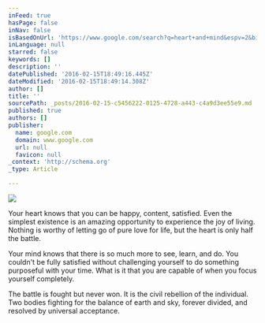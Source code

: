```yaml
---
inFeed: true
hasPage: false
inNav: false
isBasedOnUrl: 'https://www.google.com/search?q=heart+and+mind&espv=2&biw=1920&bih=969&tbm=isch&imgil=EjQ0BVbWgC_xyM%253A%253BOJNb0oPy_G4d3M%253Bhttp%25253A%25252F%25252Fwww.firstassemblydeland.com%25252Fblog%25252Fmorning-munitions%25252Fheart-and-mind%25252F&source=iu&pf=m&fir=EjQ0BVbWgC_xyM%253A%252COJNb0oPy_G4d3M%252C_&usg=__DIg2zG0nYlr3QRyXRaSc_A04uYM%3D&ved=0ahUKEwjIn-LYtPrKAhUH9mMKHd-fCikQyjcIJQ&ei=pRrCVoi5IYfsjwPfv6rIAg#imgrc=EjQ0BVbWgC_xyM%3A'
inLanguage: null
starred: false
keywords: []
description: ''
datePublished: '2016-02-15T18:49:16.445Z'
dateModified: '2016-02-15T18:49:14.308Z'
author: []
title: ''
sourcePath: _posts/2016-02-15-c5456222-0125-4728-a443-c4a9d3ee55e9.md
published: true
authors: []
publisher:
  name: google.com
  domain: www.google.com
  url: null
  favicon: null
_context: 'http://schema.org'
_type: Article

---
```

![](http://www.firstassemblydeland.com/wp-content/uploads/2015/05/mind-and-heart.jpg)

Your heart knows that you can be happy, content, satisfied. Even the simplest existence is an amazing opportunity to experience the joy of  living.  Nothing is worthy of letting go of pure love for life, but the heart is only half the battle. 

Your mind knows that there is so much more to see, learn, and do.  You couldn't be fully satisfied without challenging yourself to do something purposeful with your time. What is it that you are capable of when you focus yourself completely.

The battle is fought but never won. It is the civil rebellion of the individual. Two bodies fighting for the balance of earth and sky, forever divided, and resolved by universal acceptance.